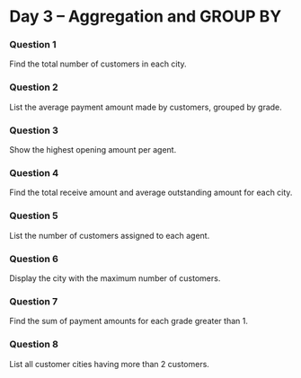 # Day 3 – Aggregation and GROUP BY

### Question 1
Find the total number of customers in each city.

### Question 2
List the average payment amount made by customers, grouped by grade.

### Question 3
Show the highest opening amount per agent.

### Question 4
Find the total receive amount and average outstanding amount for each city.

### Question 5
List the number of customers assigned to each agent.

### Question 6
Display the city with the maximum number of customers.

### Question 7
Find the sum of payment amounts for each grade greater than 1.

### Question 8
List all customer cities having more than 2 customers.
